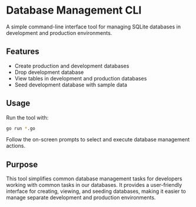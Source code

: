 # Database Management CLI

A simple command-line interface tool for managing SQLite databases in development and production environments.

## Features

- Create production and development databases
- Drop development database
- View tables in development and production databases
- Seed development database with sample data

## Usage

Run the tool with:

```sh
go run *.go
```

Follow the on-screen prompts to select and execute database management actions.

## Purpose

This tool simplifies common database management tasks for developers working with common tasks in our databases. It provides a user-friendly interface for creating, viewing, and seeding databases, making it easier to manage separate development and production environments.
